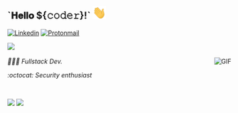 <h2> `𝐇𝐞𝐥𝐥𝐨 ${𝚌𝚘𝚍𝚎𝚛}!` <img src="https://github.com/ABSphreak/ABSphreak/blob/master/gifs/Hi.gif" width="30px"></h2>

[![Linkedin](https://img.shields.io/badge/LinkedIn-0077B5?style=for-the-badge&logo=linkedin&logoColor=white)](https://www.linkedin.com/in/joaofelipeleonello/)
[![Protonmail](https://img.shields.io/badge/ProtonMail-8B89CC?style=for-the-badge&logo=protonmail&logoColor=white)](mailto:joao.leonello@protonmail.com)


<p>
<img src="https://visitor-badge.laobi.icu/badge?page_id=JoaoLeonello" id="counter">
</p>

<img align="right" alt="GIF" src="https://media1.giphy.com/media/o0vwzuFwCGAFO/200w.webp?cid=ecf05e47592k99ty25619achsfag0014n4voi03i33hqv7uj&rid=200w.webp" />
<p><em>👨🏻‍💻 Fullstack Dev.</em></p>
<p><em>:octocat: Security enthusiast</p></em>

<br>

<p>
  <img src="https://github-readme-stats.vercel.app/api?username=JoaoLeonello&show_icons=true&theme=gotham">
  <img src="https://github-readme-stats.vercel.app/api/top-langs/?username=JoaoLeonello&langs_count=10&theme=gotham&layout=compact">
</p>
